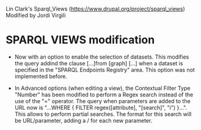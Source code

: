 Lin Clark's Sparql_Views (https://www.drupal.org/project/sparql_views) Modified by Jordi Virgili

SPARQL VIEWS modification
============


   * Now with an option to enable the selection of datasets. This modifies the query addind the clause [...]from [graph] [...] when a dataset is specified in the "SPARQL Endpoints Registry" area.
   This option was not implemented before.

   * In Advanced options (when editing a view), the Contextual Filter Type "Number" has been modified to perform a Regex search instead of the use of the "=" operator.
   The query when parameters are added to the URL now is "...WHERE { FILTER regex([attribute],  "[search]",  "i") }...".
   This allows to perform partial searches. The format for this search will be URL/parameter, adding a / for each new parameter.
